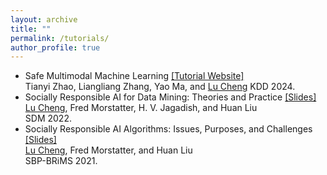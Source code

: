 ```yaml
---
layout: archive
title: ""
permalink: /tutorials/
author_profile: true
---
```

*   Safe Multimodal Machine Learning [[Tutorial Website]](https://sites.google.com/view/kdd-tutorial/safe-multi-modal) </br>
    Tianyi Zhao, Liangliang Zhang, Yao Ma, and <u>Lu Cheng</u>
    KDD 2024.
*   Socially Responsible AI for Data Mining: Theories and Practice [[Slides]](https://docs.google.com/presentation/d/1aOY4Z_7FYDIQxXmFOiuUhuIbnBxQApcB-lreZjjlZK8/edit?usp=sharing)  
    <u>Lu Cheng</u>, Fred Morstatter, H. V. Jagadish, and Huan Liu  
    SDM 2022.
*   Socially Responsible AI Algorithms: Issues, Purposes, and Challenges [[Slides]](https://drive.google.com/file/d/1tivtWRcKcPk4XWutVwC0uU-bAeq2V-b9/view?usp=sharing)  
    <u>Lu Cheng</u>, Fred Morstatter, and Huan Liu  
    SBP-BRiMS 2021.
